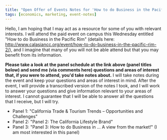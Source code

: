 ```yaml
---
title: "Open Offer of Events Notes for 'How to do Business in the Pacific Rim'"
tags: [economics, marketing, event-notes]
---
```


Hello, I am hoping that I may act as a resource for some of you with relevant interests.
I will attend the paid event on campus this Wednesday entitled "How to do Business in the Pacific Rim" (details here: <http://www.calasiancc.org/event/how-to-do-business-in-the-pacific-rim-2/>), and I imagine that many of you will not be able attend but that you may benefit from its information.

**Please take a look at the panel schedule at the link above (panel titles below) and send me (via comments here) questions and areas of interest that, if you were to attend, you'd take notes about.**
I will take notes during the event and keep your questions and areas of interest in mind.
After the event, I will provide a transcribed version of the notes I took, and I will work to answer your questions and give information relevant to your areas of interest.
I cannot guarantee that I will be able to answer all the questions that I receive, but I will try.

* Panel 1: "California Trade & Tourism Trends – Opportunities and Challenges"
* Panel 2: "Panel 2: The California Lifestyle Brand"
* Panel 3: "Panel 3: How to do Business in … A view from the market!" (I am most interested in this panel)
